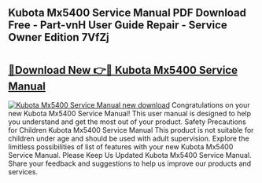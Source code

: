 ## Kubota Mx5400 Service Manual PDF Download Free - Part-vnH User Guide Repair - Service Owner Edition 7VfZj

# <h2><a href="http://bc90243.oget.top/?id=Kubota+Mx5400+Service+Manual">🔗Download New 👉🔴 Kubota Mx5400 Service Manual</a></h2>

[![Kubota Mx5400 Service Manual new download](https://i.imgur.com/5g1atiW.png)](http://bc90243.oget.top/?id=Kubota+Mx5400+Service+Manual)
Congratulations on your new Kubota Mx5400 Service Manual! This user manual is designed to help you understand and get the most out of your product. Safety Precautions for Children Kubota Mx5400 Service Manual This product is not suitable for children under age and should be used with adult supervision. Explore the limitless possibilities of list of features with your new Kubota Mx5400 Service Manual. Please Keep Us Updated Kubota Mx5400 Service Manual. Share your feedback and suggestions to help us improve our products and services.
